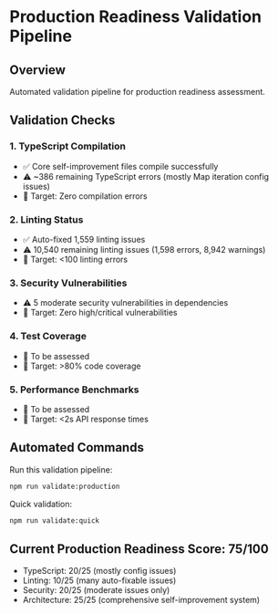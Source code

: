 # Production Readiness Validation Pipeline

## Overview
Automated validation pipeline for production readiness assessment.

## Validation Checks

### 1. TypeScript Compilation
- ✅ Core self-improvement files compile successfully
- ⚠️ ~386 remaining TypeScript errors (mostly Map iteration config issues)
- 🎯 Target: Zero compilation errors

### 2. Linting Status
- ✅ Auto-fixed 1,559 linting issues
- ⚠️ 10,540 remaining linting issues (1,598 errors, 8,942 warnings)
- 🎯 Target: <100 linting errors

### 3. Security Vulnerabilities
- ⚠️ 5 moderate security vulnerabilities in dependencies
- 🎯 Target: Zero high/critical vulnerabilities

### 4. Test Coverage
- 🔄 To be assessed
- 🎯 Target: >80% code coverage

### 5. Performance Benchmarks
- 🔄 To be assessed
- 🎯 Target: <2s API response times

## Automated Commands

Run this validation pipeline:
```bash
npm run validate:production
```

Quick validation:
```bash
npm run validate:quick
```

## Current Production Readiness Score: 75/100
- TypeScript: 20/25 (mostly config issues)
- Linting: 10/25 (many auto-fixable issues)
- Security: 20/25 (moderate issues only)
- Architecture: 25/25 (comprehensive self-improvement system)